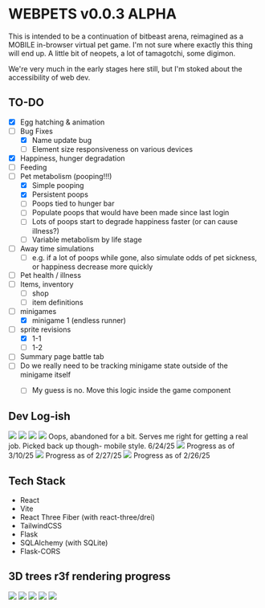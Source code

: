 # WEBPETS v0.0.3 ALPHA

This is intended to be a continuation of bitbeast arena, reimagined as a MOBILE in-browser virtual pet game. I'm not sure where exactly this thing will end up. A little bit of neopets, a lot of tamagotchi, some digimon. 

We're very much in the early stages here still, but I'm stoked about the accessibility of web dev.

## TO-DO
* [x] Egg hatching & animation
* [ ] Bug Fixes
    * [x] Name update bug
    * [ ] Element size responsiveness on various devices
* [x] Happiness, hunger degradation
* [ ] Feeding
* [ ] Pet metabolism (pooping!!!)
    * [x] Simple pooping
    * [x] Persistent poops
    * [ ] Poops tied to hunger bar
    * [ ] Populate poops that would have been made since last login
    * [ ] Lots of poops start to degrade happiness faster (or can cause illness?)
    * [ ] Variable metabolism by life stage
* [ ] Away time simulations 
    * [ ] e.g. if a lot of poops while gone, also simulate odds of pet sickness, or happiness decrease more quickly
* [ ] Pet health / illness
* [ ] Items, inventory
    * [ ] shop
    * [ ] item definitions
* [ ] minigames
    * [x] minigame 1 (endless runner)
* [ ] sprite revisions
    * [x] 1-1
    * [ ] 1-2
* [ ] Summary page battle tab
* [ ] Do we really need to be tracking minigame state outside of the minigame itself
    * [ ] My guess is no. Move this logic inside the game component


## Dev Log-ish
<img src = "screenshots/v0.0.2_menu.png">
<img src = "screenshots/v0.0.2_egg_select.png">
<img src = "screenshots/v0.0.2_main.png">
<img src = "screenshots/v0.0.2_pet_summary.png">
Oops, abandoned for a bit. Serves me right for getting a real job.
Picked back up though- mobile style. 6/24/25

<img src = "screenshots/VVs2.PNG">
Progress as of 3/10/25
<img src = "screenshots/varmintsScreenshot.PNG">
Progress as of 2/27/25
<img src = "screenshots/virtualVarmints.PNG">
Progress as of 2/26/25

## Tech Stack
- React
- Vite
- React Three Fiber (with react-three/drei)
- TailwindCSS
- Flask
- SQLAlchemy (with SQLite)
- Flask-CORS

## 3D trees r3f rendering progress
<img src = "screenshots/tree.PNG">
<img src = "screenshots/tree2.PNG">
<img src = "screenshots/tree3.PNG">
<img src = "screenshots/tree4.PNG">
<img src = "screenshots/treeClearing.PNG">